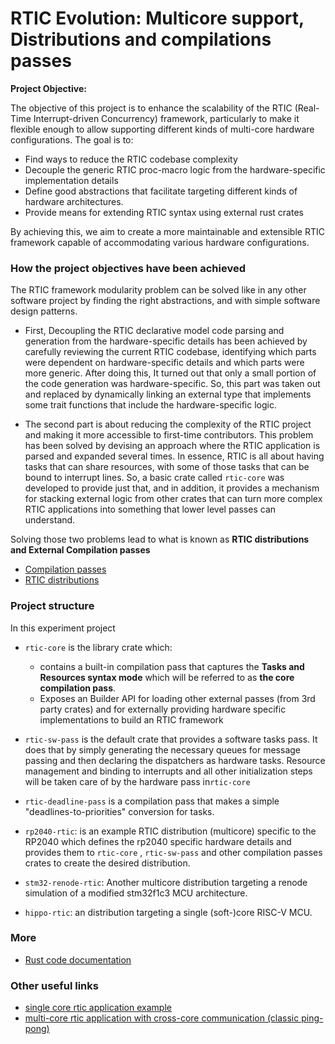 # RTIC Evolution: Multicore support, Distributions and compilations passes


**Project Objective:** 

The objective of this project is to enhance the scalability of the RTIC (Real-Time Interrupt-driven Concurrency) framework, particularly to make it flexible enough to allow supporting different kinds of multi-core hardware configurations. The goal is to:

- Find ways to reduce the RTIC codebase complexity
- Decouple the generic RTIC proc-macro logic from the hardware-specific implementation details
- Define good abstractions that facilitate targeting different kinds of hardware architectures.
- Provide means for extending RTIC syntax using external rust crates

By achieving this, we aim to create a more maintainable and extensible RTIC framework capable of accommodating various hardware configurations.

### How the project objectives have been achieved
The RTIC framework modularity problem can be solved like in any other software project by finding the right abstractions, and with simple software design patterns. 

- First, Decoupling the RTIC declarative model code parsing and generation from the hardware-specific details has been achieved by carefully reviewing the current RTIC codebase, identifying which parts were dependent on hardware-specific details and which parts were more generic. After doing this, It turned out that only a small portion of the code generation was hardware-specific. So, this part was taken out and replaced by dynamically linking an external type that implements some trait functions that include the hardware-specific logic. 

- The second part is about reducing the complexity of the RTIC project and making it more accessible to first-time contributors. This problem has been solved by devising an approach where the RTIC application is parsed and expanded several times. In essence, RTIC is all about having tasks that can share resources, with some of those tasks that can be bound to interrupt lines. So, a basic crate called `rtic-core` was developed to provide just that, and in addition, it provides a mechanism for stacking external logic from other crates that can turn more complex RTIC applications into something that lower level passes can understand. 

Solving those two problems lead to what is known as **RTIC distributions and External Compilation passes**

- [Compilation passes](compilation_passes/compilation_passes.md) 
- [RTIC distributions](distributions/rtic_distributions.md) 

### Project structure

In this experiment project

- `rtic-core` is the library crate which:
  - contains a built-in compilation pass that captures the **Tasks and Resources syntax mode**  which will be referred to as **the core compilation pass**.
  - Exposes an Builder API for loading other external passes (from 3rd party crates) and for externally providing hardware specific implementations to build an RTIC framework 

- `rtic-sw-pass` is the default crate that provides a software tasks pass. It does that by simply generating the necessary queues for message passing and then declaring the dispatchers as hardware tasks. Resource management and binding to interrupts and all other initialization steps will be taken care of by the hardware pass in`rtic-core`

- `rtic-deadline-pass` is a compilation pass that makes a simple "deadlines-to-priorities" conversion for tasks.

- `rp2040-rtic`: is an example RTIC distribution (multicore) specific to the RP2040 which defines the rp2040 specific hardware details and provides them to  `rtic-core` , `rtic-sw-pass` and other compilation passes crates to create the desired distribution.  

- `stm32-renode-rtic`: Another multicore distribution targeting a renode simulation of a modified stm32f1c3 MCU architecture.

- `hippo-rtic`: an distribution targeting a single (soft-)core RISC-V MCU. 


### More

- [Rust code documentation](https://zakimadaoui.github.io/rtic-mc-experiments/)

### Other useful links
- [single core rtic application example](rp2040-rtic/examples/hello_rtic.rs) 
- [multi-core rtic application with cross-core communication (classic ping-pong)](rp2040-rtic/examples/ping_pong.rs)  
